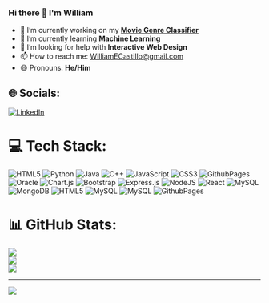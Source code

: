 ### Hi there 👋 I'm William

- 🔭 I’m currently working on my [**Movie Genre Classifier**](https://github.com/WilliamEricCastillo/MovieGenreClassifier)
- 🌱 I’m currently learning **Machine Learning**
- 🤔 I’m looking for help with **Interactive Web Design**
- 📫 How to reach me: WilliamECastillo@gmail.com
- 😄 Pronouns: **He/Him**


## 🌐 Socials:
[![LinkedIn](https://img.shields.io/badge/LinkedIn-%230077B5.svg?logo=linkedin&logoColor=white)](https://linkedin.com/in/williamecastillo) 

# 💻 Tech Stack:
![HTML5](https://img.shields.io/badge/html5-%23E34F26.svg?style=for-the-badge&logo=html5&logoColor=white) ![Python](https://img.shields.io/badge/python-3670A0?style=for-the-badge&logo=python&logoColor=ffdd54) ![Java](https://img.shields.io/badge/java-%23ED8B00.svg?style=for-the-badge&logo=openjdk&logoColor=white) ![C++](https://img.shields.io/badge/c++-%2300599C.svg?style=for-the-badge&logo=c%2B%2B&logoColor=white) ![JavaScript](https://img.shields.io/badge/javascript-%23323330.svg?style=for-the-badge&logo=javascript&logoColor=%23F7DF1E) ![CSS3](https://img.shields.io/badge/css3-%231572B6.svg?style=for-the-badge&logo=css3&logoColor=white) ![GithubPages](https://img.shields.io/badge/github%20pages-121013?style=for-the-badge&logo=github&logoColor=white) ![Oracle](https://img.shields.io/badge/Oracle-F80000?style=for-the-badge&logo=oracle&logoColor=white) ![Chart.js](https://img.shields.io/badge/chart.js-F5788D.svg?style=for-the-badge&logo=chart.js&logoColor=white) ![Bootstrap](https://img.shields.io/badge/bootstrap-%238511FA.svg?style=for-the-badge&logo=bootstrap&logoColor=white) ![Express.js](https://img.shields.io/badge/express.js-%23404d59.svg?style=for-the-badge&logo=express&logoColor=%2361DAFB) ![NodeJS](https://img.shields.io/badge/node.js-6DA55F?style=for-the-badge&logo=node.js&logoColor=white) ![React](https://img.shields.io/badge/react-%2320232a.svg?style=for-the-badge&logo=react&logoColor=%2361DAFB) ![MySQL](https://img.shields.io/badge/mysql-%2300000f.svg?style=for-the-badge&logo=mysql&logoColor=white) ![MongoDB](https://img.shields.io/badge/MongoDB-%234ea94b.svg?style=for-the-badge&logo=mongodb&logoColor=white) ![HTML5](https://img.shields.io/badge/html5-%23E34F26.svg?style=for-the-badge&logo=html5&logoColor=white) ![MySQL](https://img.shields.io/badge/mysql-%2300000f.svg?style=for-the-badge&logo=mysql&logoColor=white) ![MySQL](https://img.shields.io/badge/mysql-%2300000f.svg?style=for-the-badge&logo=mysql&logoColor=white) ![GithubPages](https://img.shields.io/badge/github%20pages-121013?style=for-the-badge&logo=github&logoColor=white)
# 📊 GitHub Stats:
![](https://github-readme-stats.vercel.app/api?username=WilliamEricCastillo&theme=radical&hide_border=false&include_all_commits=true&count_private=true)<br/>
![](https://github-readme-streak-stats.herokuapp.com/?user=WilliamEricCastillo&theme=radical&hide_border=false)<br/>
![](https://github-readme-stats.vercel.app/api/top-langs/?username=WilliamEricCastillo&theme=radical&hide_border=false&include_all_commits=true&count_private=true&layout=compact)

---
[![](https://visitcount.itsvg.in/api?id=WilliamEricCastillo&icon=0&color=0)](https://visitcount.itsvg.in)

<!-- Proudly created with GPRM ( https://gprm.itsvg.in ) -->
